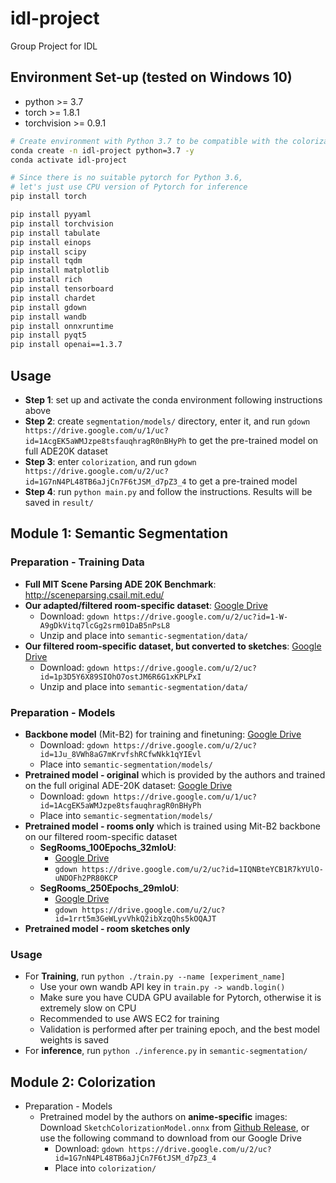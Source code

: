 # idl-project
Group Project for IDL

## Environment Set-up (tested on Windows 10)
- python >= 3.7
- torch >= 1.8.1
- torchvision >= 0.9.1
```bash
# Create environment with Python 3.7 to be compatible with the colorization model
conda create -n idl-project python=3.7 -y
conda activate idl-project

# Since there is no suitable pytorch for Python 3.6, 
# let's just use CPU version of Pytorch for inference
pip install torch

pip install pyyaml
pip install torchvision
pip install tabulate
pip install einops
pip install scipy
pip install tqdm
pip install matplotlib
pip install rich
pip install tensorboard
pip install chardet
pip install gdown
pip install wandb
pip install onnxruntime
pip install pyqt5
pip install openai==1.3.7
```

## Usage
- **Step 1**: set up and activate the conda environment following instructions above
- **Step 2**: create `segmentation/models/` directory, enter it, and run `gdown https://drive.google.com/u/1/uc?id=1AcgEK5aWMJzpe8tsfauqhragR0nBHyPh` to get the pre-trained model on full ADE20K dataset
- **Step 3**: enter `colorization`, and run `gdown https://drive.google.com/u/2/uc?id=1G7nN4PL48TB6aJjCn7F6tJSM_d7pZ3_4` to get a pre-trained model
- **Step 4**: run `python main.py` and follow the instructions. Results will be saved in `result/`

## Module 1: Semantic Segmentation
### Preparation - Training Data
- **Full MIT Scene Parsing ADE 20K Benchmark**: http://sceneparsing.csail.mit.edu/
- **Our adapted/filtered room-specific dataset**: [Google Drive](https://drive.google.com/file/d/1-W-A9gDkVitq7lcGg2srm01DaB5nPsL8/view?usp=drive_link)
  - Download: `gdown https://drive.google.com/u/2/uc?id=1-W-A9gDkVitq7lcGg2srm01DaB5nPsL8`
  - Unzip and place into `semantic-segmentation/data/`
- **Our filtered room-specific dataset, but converted to sketches**: [Google Drive](https://drive.google.com/file/d/1p3D5Y6X89SIOhO7ostJM6R6G1xKPLPxI/view?usp=drive_link)
  - Download: `gdown https://drive.google.com/u/2/uc?id=1p3D5Y6X89SIOhO7ostJM6R6G1xKPLPxI`
  - Unzip and place into `semantic-segmentation/data/`

### Preparation - Models
- **Backbone model** (Mit-B2) for training and finetuning: [Google Drive](https://drive.google.com/file/d/1Ju_8VWh8aG7mKrvfshRCfwNkk1qYIEvl/view?usp=drive_link)
  - Download: `gdown https://drive.google.com/u/2/uc?id=1Ju_8VWh8aG7mKrvfshRCfwNkk1qYIEvl`
  - Place into `semantic-segmentation/models/`
- **Pretrained model - original** which is provided by the authors and trained on the full original ADE-20K dataset: [Google Drive](https://drive.google.com/u/0/uc?id=1AcgEK5aWMJzpe8tsfauqhragR0nBHyPh&export=download)
  - Download: `gdown https://drive.google.com/u/1/uc?id=1AcgEK5aWMJzpe8tsfauqhragR0nBHyPh`
  - Place into `semantic-segmentation/models/`
- **Pretrained model - rooms only** which is trained using Mit-B2 backbone on our filtered room-specific dataset
  - **SegRooms_100Epochs_32mIoU**: 
    - [Google Drive](https://drive.google.com/file/d/1IQNBteYCB1R7kYUlO-uNDOFh2PR80KCP/view?usp=drive_link)
    - `gdown https://drive.google.com/u/2/uc?id=1IQNBteYCB1R7kYUlO-uNDOFh2PR80KCP`
  - **SegRooms_250Epochs_29mIoU**:
    - [Google Drive](https://drive.google.com/file/d/1rrt5m3GeWLyvVhkQ2ibXzqQhs5kOQAJT/view?usp=drive_link)
    - `gdown https://drive.google.com/u/2/uc?id=1rrt5m3GeWLyvVhkQ2ibXzqQhs5kOQAJT`
- **Pretrained model - room sketches only**

### Usage
- For **Training**, run `python ./train.py --name [experiment_name]`
  - Use your own wandb API key in `train.py -> wandb.login()`
  - Make sure you have CUDA GPU available for Pytorch, otherwise it is extremely slow on CPU
  - Recommended to use AWS EC2 for training
  - Validation is performed after per training epoch, and the best model weights is saved
- For **inference**, run `python ./inference.py` in `semantic-segmentation/`

## Module 2: Colorization
- Preparation - Models
  - Pretrained model by the authors on **anime-specific** images: Download `SketchColorizationModel.onnx` from [Github Release](https://github.com/rapidrabbit76/SketchColorization/releases), or use the following command to download from our Google Drive
    - Download: `gdown https://drive.google.com/u/2/uc?id=1G7nN4PL48TB6aJjCn7F6tJSM_d7pZ3_4`
    - Place into `colorization/`

